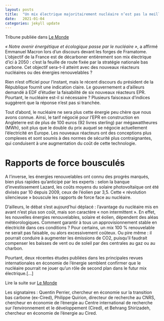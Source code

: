 ```yaml
---
layout: posts
title:  "Un mix électrique majoritairement nucléaire n’est pas la meilleure option économique"
date:   2021-01-04
categories: jekyll update
---
```



Tribune publiée dans [Le Monde]( 
https://www.lemonde.fr/idees/article/2021/01/04/energie-un-mix-electrique-majoritairement-nucleaire-n-est-pas-la-meilleure-option-economique_6065113_3232.html)


*« Notre avenir énergétique et écologique passe par le nucléaire »*, a affirmé Emmanuel Macron lors d’un discours devant les forges de Framatome. L’objectif de la France est de décarboner entièrement son mix électrique d’ici à 2050 : c’est la feuille de route fixée par la stratégie nationale bas carbone. Cet objectif sera-t-il atteint avec des nouveaux réacteurs nucléaires ou des énergies renouvelables ?

Rien n’est officiel pour l’instant, mais le récent discours du président de la République fournit une indication claire. Le gouvernement a d’ailleurs demandé à EDF d’étudier la faisabilité de six nouveaux réacteurs EPR. Pourtant, le nucléaire est-il si nécessaire ? Plusieurs faisceaux d’indices suggèrent que la réponse n’est pas si tranchée.

Tout d’abord, le nucléaire ne sera plus cette énergie peu chère que nous avons connue. Ainsi, le tarif négocié pour l’EPR en construction en Angleterre est de plus de 100 euros (92 livres sterling) par mégawattheures (MWh), soit plus que le double du prix auquel se négocie actuellement l’électricité en Europe. Les nouveaux réacteurs ont des conceptions plus complexes et sont soumis à des normes de sécurité plus contraignantes, qui conduisent à une augmentation du coût de cette technologie.

# Rapports de force bousculés
A l’inverse, les énergies renouvelables ont connu des progrès marqués, bien plus rapides qu’anticipé par les experts : selon la banque d’investissement Lazard, les coûts moyens du solaire photovoltaïque ont été divisés par 10 depuis 2009, ceux de l’éolien par 3,5. Cette « révolution silencieuse » bouscule les rapports de force face au nucléaire.

D’ailleurs, le débat s’est aujourd’hui déplacé : l’avantage du nucléaire mis en avant n’est plus son coût, mais son caractère « non intermittent ». En effet, les nouvelles énergies renouvelables, solaire et éolien, dépendent des aléas météorologiques. Comment garantir à tous un approvisionnement stable en électricité dans ces conditions ? Pour certains, un mix 100 % renouvelable ne serait pas faisable, ou alors excessivement coûteux. Ou pire même : il pourrait conduire à augmenter les émissions de CO2, puisqu’il faudrait compenser les baisses de vent ou de soleil par des centrales au gaz ou au charbon.

Pourtant, deux récentes études publiées dans les principales revues internationales en économie de l’énergie semblent confirmer que le nucléaire pourrait ne jouer qu’un rôle de second plan dans le futur mix électrique.[...]

Lire la suite sur [Le Monde](https://www.lemonde.fr/idees/article/2021/01/04/energie-un-mix-electrique-majoritairement-nucleaire-n-est-pas-la-meilleure-option-economique_6065113_3232.html)

Les signataires : Quentin Perrier, chercheur en économie sur la transition bas carbone (ex-Cired), Philippe Quirion, directeur de recherche au CNRS, chercheur en économie de l’énergie au Centre international de recherche sur l’environnement et le développement (Cired), et Behrang Shirizadeh, chercheur en économie de l’énergie au Cired.